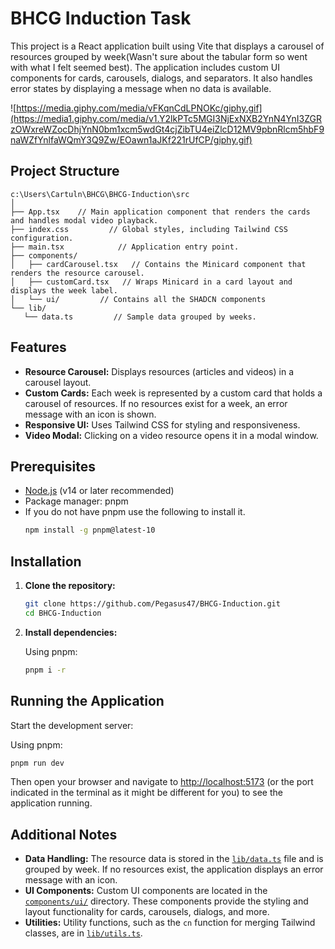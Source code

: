 # BHCG Induction Task

This project is a React application built using Vite that displays a carousel of resources grouped by week(Wasn't sure about the tabular form so went with what I felt seemed best). The application includes custom UI components for cards, carousels, dialogs, and separators. It also handles error states by displaying a message when no data is available. 

![https://media.giphy.com/media/vFKqnCdLPNOKc/giphy.gif](https://media1.giphy.com/media/v1.Y2lkPTc5MGI3NjExNXB2YnN4YnI3ZGRzOWxreWZocDhjYnN0bm1xcm5wdGt4cjZibTU4eiZlcD12MV9pbnRlcm5hbF9naWZfYnlfaWQmY3Q9Zw/EOawn1aJKf221rUfCP/giphy.gif)


## Project Structure

```
c:\Users\Cartuln\BHCG\BHCG-Induction\src
│
├── App.tsx    // Main application component that renders the cards and handles modal video playback.
├── index.css         // Global styles, including Tailwind CSS configuration.
├── main.tsx            // Application entry point.
├── components/
│   ├── cardCarousel.tsx   // Contains the Minicard component that renders the resource carousel.
│   ├── customCard.tsx   // Wraps Minicard in a card layout and displays the week label.
│   └── ui/         // Contains all the SHADCN components 
└── lib/
   └── data.ts         // Sample data grouped by weeks.
```

## Features

- **Resource Carousel:** Displays resources (articles and videos) in a carousel layout.
- **Custom Cards:** Each week is represented by a custom card that holds a carousel of resources. If no resources exist for a week, an error message with an icon is shown.
- **Responsive UI:** Uses Tailwind CSS for styling and responsiveness.
- **Video Modal:** Clicking on a video resource opens it in a modal window.

## Prerequisites

- [Node.js](https://nodejs.org/) (v14 or later recommended)
- Package manager: pnpm
- If you do not have pnpm use the following to install it.
  ```bash
  npm install -g pnpm@latest-10
  ```

## Installation

1. **Clone the repository:**

   ```bash
   git clone https://github.com/Pegasus47/BHCG-Induction.git
   cd BHCG-Induction
   ```

2. **Install dependencies:**

   Using pnpm:
   ```bash
   pnpm i -r
   ```
## Running the Application

Start the development server:

Using pnpm:
```bash
pnpm run dev
```

Then open your browser and navigate to [http://localhost:5173](http://localhost:5173) (or the port indicated in the terminal as it might be different for you) to see the application running.

## Additional Notes

- **Data Handling:** The resource data is stored in the [`lib/data.ts`](./lib/data.ts) file and is grouped by week. If no resources exist, the application displays an error message with an icon.
- **UI Components:** Custom UI components are located in the [`components/ui/`](./components/ui) directory. These components provide the styling and layout functionality for cards, carousels, dialogs, and more.
- **Utilities:** Utility functions, such as the `cn` function for merging Tailwind classes, are in [`lib/utils.ts`](./lib/utils.ts).
